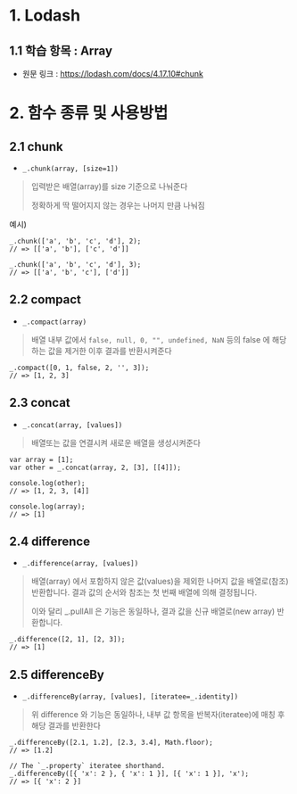 # 1. Lodash

## 1.1 학습 항목 : Array

* 원문 링크 : https://lodash.com/docs/4.17.10#chunk


# 2. 함수 종류 및 사용방법 

## 2.1 chunk

* `_.chunk(array, [size=1])`

> 입력받은 배열(array)를 size 기준으로 나눠준다
>
> 정확하게 딱 떨어지지 않는 경우는 나머지 만큼 나눠짐

예시)

```
_.chunk(['a', 'b', 'c', 'd'], 2);
// => [['a', 'b'], ['c', 'd']]
 
_.chunk(['a', 'b', 'c', 'd'], 3);
// => [['a', 'b', 'c'], ['d']]
```
## 2.2 compact

* `_.compact(array)`

> 배열 내부 값에서 `false, null, 0, "", undefined, NaN` 등의 false 에 해당하는 값을 제거한 이후 결과를 반환시켜준다

```
_.compact([0, 1, false, 2, '', 3]);
// => [1, 2, 3]
```
## 2.3 concat

* `_.concat(array, [values])`

> 배열또는 값을 연결시켜 새로운 배열을 생성시켜준다

```
var array = [1];
var other = _.concat(array, 2, [3], [[4]]);
 
console.log(other);
// => [1, 2, 3, [4]]
 
console.log(array);
// => [1]
```

## 2.4 difference

* `_.difference(array, [values])`

> 배열(array) 에서 포함하지 않은 값(values)을 제외한 나머지 값을 배열로(참조) 반환합니다. 결과 값의 순서와 참조는 첫 번째 배열에 의해 결정됩니다.
>
> 이와 달리 _.pullAll 은 기능은 동일하나, 결과 값을 신규 배열로(new array) 반환합니다. 

```
_.difference([2, 1], [2, 3]);
// => [1]
```

## 2.5 differenceBy

* `_.differenceBy(array, [values], [iteratee=_.identity])`

> 위 difference 와 기능은 동일하나, 내부 값 항목을 반복자(iteratee)에 매칭 후 해당 결과를 반환한다

```
_.differenceBy([2.1, 1.2], [2.3, 3.4], Math.floor);
// => [1.2]
 
// The `_.property` iteratee shorthand.
_.differenceBy([{ 'x': 2 }, { 'x': 1 }], [{ 'x': 1 }], 'x');
// => [{ 'x': 2 }]
```

